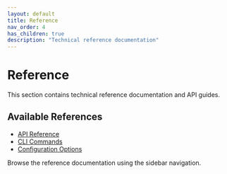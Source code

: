 ```yaml
---
layout: default
title: Reference
nav_order: 4
has_children: true
description: "Technical reference documentation"
---
```


# Reference

This section contains technical reference documentation and API guides.

## Available References

- [API Reference](reference/api.html)
- [CLI Commands](reference/cli.html)
- [Configuration Options](reference/config.html)

Browse the reference documentation using the sidebar navigation.
